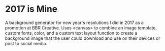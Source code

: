 # 2017 is Mine

A background generator for new year's resolutions I did in 2017 as a promotion at BBR Creative. Uses \<canvas\> to combine an image template, custom fonts, color, and a custom text layout function to create a background image that the user could download and use on their devices or post to social media. 

